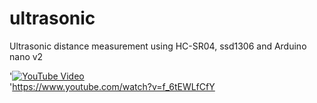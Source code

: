 # ultrasonic
Ultrasonic distance measurement using HC-SR04, ssd1306 and Arduino nano v2

'[![YouTube Video](https://img.youtube.com/vi/f_6tEWLfCfY/maxresdefault.jpg)](https://www.youtube.com/watch?v=f_6tEWLfCfY) </br>
'https://www.youtube.com/watch?v=f_6tEWLfCfY
